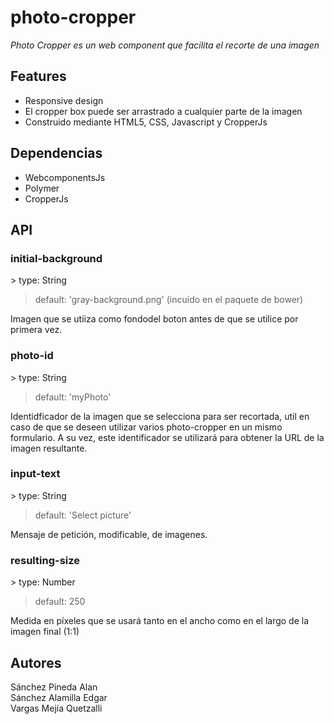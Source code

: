 # photo-cropper
*Photo Cropper es un web component que facilita el recorte de una imagen*

<h2>Features</h2>
<ul>
<li>Responsive design</li>
<li>El cropper box puede ser arrastrado a cualquier parte de la imagen</li>
<li>Construido mediante HTML5, CSS, Javascript y CropperJs</li>
</ul>

<h2>Dependencias</h2>
<ul>
<li>WebcomponentsJs</li>
<li>Polymer</li>
<li>CropperJs</li>
</ul>

<h2>API</h2>
<h3>initial-background</h3>
> type: String

> default: 'gray-background.png' (incuido en el paquete de bower)

  Imagen que se utiiza como fondodel boton antes de que se utilice por primera vez.
<h3>photo-id</h3>
> type: String

> default: 'myPhoto'

  Identidficador de la imagen que se selecciona para ser recortada, util en caso de que se deseen utilizar varios photo-cropper en un mismo formulario. A su vez, este identificador se utilizará para obtener la URL de la imagen resultante.
  
<h3>input-text</h3>
> type: String

> default: 'Select picture'

  Mensaje de petición, modificable, de imagenes.
<h3>resulting-size</h3>
> type: Number

> default: 250

  Medida en píxeles que se usará tanto en el ancho como en el largo de la imagen final (1:1)

<h2>Autores</h2>
Sánchez Pineda Alan <sanchezpineda03@gmail.com></br>
Sánchez Alamilla Edgar <sae.shikarta@gmail.com></br>
Vargas Mejía Quetzalli <addmejia@gmail.com></br>
